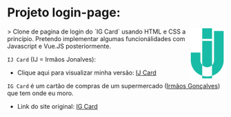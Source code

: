 # Projeto login-page:
<img align="right" width="80" src="./assets/images/irmaos-jonalves.svg">
> Clone de pagina de login do `IG Card` usando HTML e CSS a princípio. Pretendo implementar algumas funcionálidades com Javascript e Vue.JS posteriormente.

`IJ Card` (IJ = Irmãos Jonalves):
- Clique aqui para visualizar minha versão: [IJ Card](https://jonasjf360.github.io/login-page/)

`IG Card` é um cartão de compras de um supermercado ([Irmãos Gonçalves](https://www.irmaosgoncalves.com.br/)) que tem onde eu moro.
- Link do site original: [IG Card](https://igcard.com.br/login)